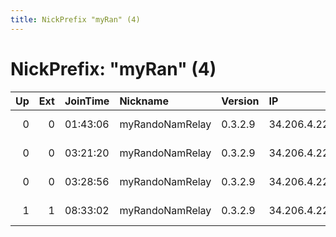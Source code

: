 ```yaml
---
title: NickPrefix "myRan" (4)
---
```


# NickPrefix: "myRan" (4)

|   Up |   Ext | JoinTime   | Nickname        | Version   | IP           | AS               | CC   |   ORp |   Dirp | OS    | Contact   |   eFamMembers | FP                                                                                   |
|-----:|------:|:-----------|:----------------|:----------|:-------------|:-----------------|:-----|------:|-------:|:------|:----------|--------------:|:-------------------------------------------------------------------------------------|
|    0 |     0 | 01:43:06   | myRandoNamRelay | 0.3.2.9   | 34.206.4.227 | Amazon.com, Inc. | us   |  9001 |   9030 | Linux | None      |             1 | [FP](https://atlas.torproject.org/#details/DBDC222F7B42B6B98C88CD628AC4C6A8500A5806) |
|    0 |     0 | 03:21:20   | myRandoNamRelay | 0.3.2.9   | 34.206.4.227 | Amazon.com, Inc. | us   |  9001 |      0 | Linux | None      |             1 | [FP](https://atlas.torproject.org/#details/180DD26FB1502FD9870209E8F49BAEE90E4E9791) |
|    0 |     0 | 03:28:56   | myRandoNamRelay | 0.3.2.9   | 34.206.4.227 | Amazon.com, Inc. | us   |  9000 |      0 | Linux | None      |             1 | [FP](https://atlas.torproject.org/#details/9599909BA599ED3B6134DB282D1AAB993966D9D3) |
|    1 |     1 | 08:33:02   | myRandoNamRelay | 0.3.2.9   | 34.206.4.227 | Amazon.com, Inc. | us   |  9000 |      0 | Linux | None      |             1 | [FP](https://atlas.torproject.org/#details/A11A594969E5A7B6B7E69F82458A3795EAD931DF) |
